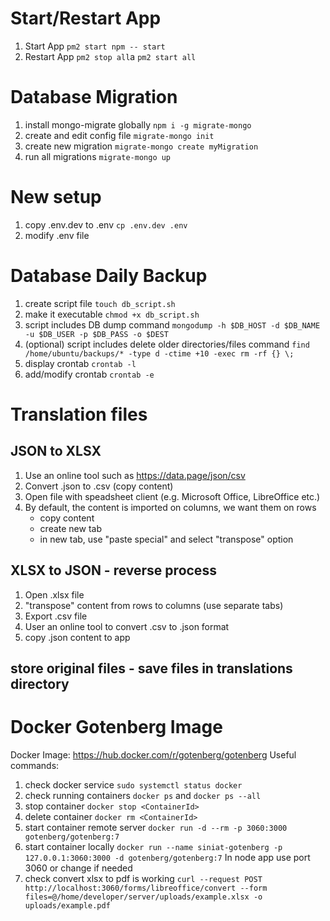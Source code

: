 # Start/Restart App
1. Start App
```pm2 start npm -- start```
2. Restart App
```pm2 stop all```a
```pm2 start all```

# Database Migration
1. install mongo-migrate globally
```npm i -g migrate-mongo```
2. create and edit config file
```migrate-mongo init```
2. create new migration
```migrate-mongo create myMigration```
3. run all migrations
```migrate-mongo up``` 

# New setup
1. copy .env.dev to .env
```cp .env.dev .env```
2. modify .env file

# Database Daily Backup
1. create script file
```touch db_script.sh```
2. make it executable
```chmod +x db_script.sh```
3. script includes DB dump command 
```mongodump -h $DB_HOST -d $DB_NAME -u $DB_USER -p $DB_PASS -o $DEST```
4. (optional) script includes delete older directories/files command
```find /home/ubuntu/backups/* -type d -ctime +10 -exec rm -rf {} \;```
5. display crontab
```crontab -l```
6. add/modify crontab
```crontab -e```

# Translation files
## JSON to XLSX
1. Use an online tool such as https://data.page/json/csv
2. Convert .json to .csv (copy content)
3. Open file with speadsheet client (e.g. Microsoft Office, LibreOffice etc.)
4. By default, the content is imported on columns, we want them on rows
    - copy content
    - create new tab
    - in new tab, use "paste special" and select "transpose" option
## XLSX to JSON - reverse process
1. Open .xlsx file
2. "transpose" content from rows to columns (use separate tabs)    
3. Export .csv file
4. User an online tool to convert .csv to .json format
5. copy .json content to app
## store original files - save files in translations directory

# Docker Gotenberg Image
Docker Image: https://hub.docker.com/r/gotenberg/gotenberg
Useful commands:
1. check docker service
```sudo systemctl status docker```
2. check running containers
```docker ps``` and ```docker ps --all```
3. stop container
```docker stop <ContainerId>```
4. delete container
```docker rm <ContainerId>```
5. start container remote server
```docker run -d --rm -p 3060:3000 gotenberg/gotenberg:7```
6. start container locally
```docker run --name siniat-gotenberg -p 127.0.0.1:3060:3000 -d gotenberg/gotenberg:7```
In node app use port 3060 or change if needed
7. check convert xlsx to pdf is working
```curl --request POST http://localhost:3060/forms/libreoffice/convert --form files=@/home/developer/server/uploads/example.xlsx -o uploads/example.pdf```
